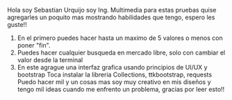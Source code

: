Hola soy Sebastian Urquijo soy Ing. Multimedia para estas pruebas quise agregarles un poquito mas mostrando habilidades que tengo, espero les guste!!
1. En el primero puedes hacer hasta un maximo de 5 valores o menos con poner "fin".
2. Puedes hacer cualquier busqueda en mercado libre, solo con cambiar el valor desde la terminal
3. En este agrague una interfaz grafica usando principios de UI/UX y bootstrap
Toca instalar la libreria Collections, ttkbootstrap, requests
Puedo hacer mil y un cosas mas soy muy creativo en mis diseños y tengo mil ideas cuando me enfrento un problema, gracias por leer esto!!
